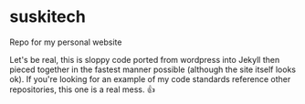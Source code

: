 # suskitech
Repo for my personal website

Let's be real, this is sloppy code ported from wordpress into Jekyll then pieced together in the fastest manner possible (although the site itself looks ok). If you're looking for an example of my code standards reference other repositories, this one is a real mess. :thumbsup:
